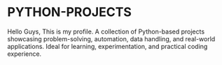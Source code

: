# PYTHON-PROJECTS
Hello Guys, This is my profile. A collection of Python-based projects showcasing problem-solving, automation, data handling, and real-world applications. Ideal for learning, experimentation, and practical coding experience.
